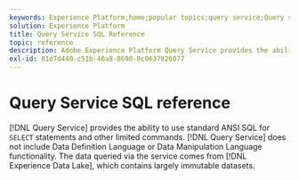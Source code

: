 ```yaml
---
keywords: Experience Platform;home;popular topics;query service;Query service;sql;sql reference;
solution: Experience Platform
title: Query Service SQL Reference
topic: reference
description: Adobe Experience Platform Query Service provides the ability to use standard ANSI SQL for SELECT statements and other limited commands.
exl-id: 81d7d440-c51b-46a8-8690-0c0637826077
---
```

# Query Service SQL reference

[!DNL Query Service] provides the ability to use standard ANSI SQL for `SELECT` statements and other limited commands. [!DNL Query Service] does not include Data Definition Language or Data Manipulation Language functionality. The data queried via the service comes from [!DNL Experience Data Lake], which contains largely immutable datasets.
